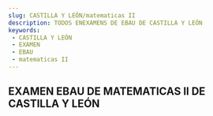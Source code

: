 ```yaml
---
slug: CASTILLA Y LEÓN/matematicas II
description: TODOS ENEXAMENS DE EBAU DE CASTILLA Y LEÓN
keywords:
 - CASTILLA Y LEÓN
 - EXAMEN
 - EBAU
 - matematicas II
---
```

## EXAMEN EBAU DE MATEMATICAS II DE CASTILLA Y LEÓN
